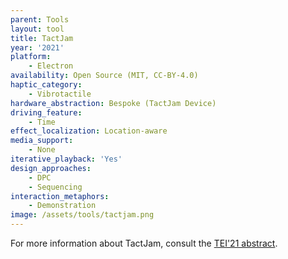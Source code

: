 ```yaml
---
parent: Tools
layout: tool
title: TactJam
year: '2021'
platform:
    - Electron
availability: Open Source (MIT, CC-BY-4.0)
haptic_category:
    - Vibrotactile
hardware_abstraction: Bespoke (TactJam Device)
driving_feature:
    - Time
effect_localization: Location-aware
media_support:
    - None
iterative_playback: 'Yes'
design_approaches:
    - DPC
    - Sequencing
interaction_metaphors:
    - Demonstration
image: /assets/tools/tactjam.png
---
```

For more information about TactJam, consult the [TEI'21 abstract](https://doi.org/10.1145/3430524.3442699).
